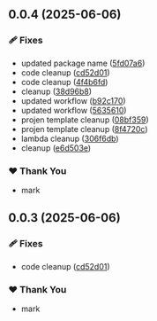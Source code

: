 ## 0.0.4 (2025-06-06)

### 🩹 Fixes

- updated package name ([5fd07a6](https://github.com/mwashburn160/pipeline-builder/commit/5fd07a6))
- code cleanup ([cd52d01](https://github.com/mwashburn160/pipeline-builder/commit/cd52d01))
- code cleanup ([4f4b6fd](https://github.com/mwashburn160/pipeline-builder/commit/4f4b6fd))
- cleanup ([38d96b8](https://github.com/mwashburn160/pipeline-builder/commit/38d96b8))
- updated workflow ([b92c170](https://github.com/mwashburn160/pipeline-builder/commit/b92c170))
- updated workflow ([5635610](https://github.com/mwashburn160/pipeline-builder/commit/5635610))
- projen template cleanup ([08bf359](https://github.com/mwashburn160/pipeline-builder/commit/08bf359))
- projen template cleanup ([8f4720c](https://github.com/mwashburn160/pipeline-builder/commit/8f4720c))
- lambda cleanup ([306f6db](https://github.com/mwashburn160/pipeline-builder/commit/306f6db))
- cleanup ([e6d503e](https://github.com/mwashburn160/pipeline-builder/commit/e6d503e))

### ❤️ Thank You

- mark

## 0.0.3 (2025-06-06)

### 🩹 Fixes

- code cleanup ([cd52d01](https://github.com/mwashburn160/pipeline-builder/commit/cd52d01))

### ❤️ Thank You

- mark
